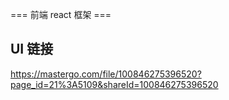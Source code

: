 === 前端 react 框架 ===

## UI 链接

https://mastergo.com/file/100846275396520?page_id=21%3A5109&shareId=100846275396520
